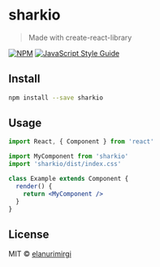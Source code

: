 # sharkio

> Made with create-react-library

[![NPM](https://img.shields.io/npm/v/sharkio.svg)](https://www.npmjs.com/package/sharkio) [![JavaScript Style Guide](https://img.shields.io/badge/code_style-standard-brightgreen.svg)](https://standardjs.com)

## Install

```bash
npm install --save sharkio
```

## Usage

```jsx
import React, { Component } from 'react'

import MyComponent from 'sharkio'
import 'sharkio/dist/index.css'

class Example extends Component {
  render() {
    return <MyComponent />
  }
}
```

## License

MIT © [elanurimirgi](https://github.com/elanurimirgi)
